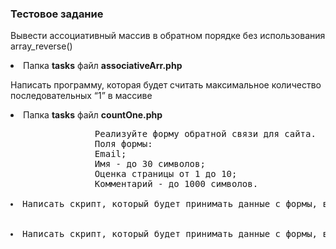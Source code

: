 <!DOCTYPE html>
<html lang="en">
<head>
    <meta charset="UTF-8">
</head>
<body>
    <div>
        <h3>Тестовое задание</h3>
            <p>Вывести ассоциативный массив в обратном порядке без использования array_reverse()</p>
            <li>Папка <b>tasks</b> файл <b>associativeArr.php</b></li>
            <p>Написать программу, которая будет считать максимальное количество последовательных “1” в массиве</p>
            <li>Папка <b>tasks</b> файл <b>countOne.php</b></li>
            <pre>
                Реализуйте форму обратной связи для сайта. 
                Поля формы:
                Email;
                Имя - до 30 символов;
                Оценка страницы от 1 до 10;
                Комментарий - до 1000 символов.
                <li>Написать скрипт, который будет принимать данные с формы, валидировать и отпрвлять на почту</li>
                <li>Написать скрипт, который будет принимать данные с формы, валидировать и отпрвлять на в БД</li>
            </pre>
    </div>
</body>
</html>
